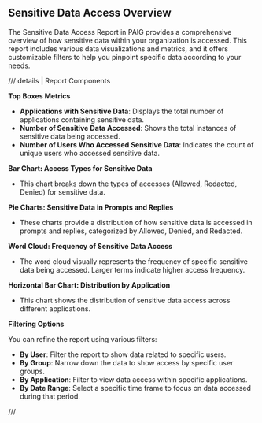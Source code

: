 ## Sensitive Data Access Overview


The Sensitive Data Access Report in PAIG provides a comprehensive overview of how sensitive data within your
organization is accessed. This report includes various data visualizations and metrics, and it offers customizable
filters to help you pinpoint specific data according to your needs.

/// details | Report Components


**Top Boxes Metrics**

- **Applications with Sensitive Data**: Displays the total number of applications containing sensitive data.
- **Number of Sensitive Data Accessed**: Shows the total instances of sensitive data being accessed.
- **Number of Users Who Accessed Sensitive Data**: Indicates the count of unique users who accessed sensitive data.

**Bar Chart: Access Types for Sensitive Data**

- This chart breaks down the types of accesses (Allowed, Redacted, Denied) for sensitive data.

**Pie Charts: Sensitive Data in Prompts and Replies**

- These charts provide a distribution of how sensitive data is accessed in prompts and replies, categorized by Allowed, Denied, and Redacted.

**Word Cloud: Frequency of Sensitive Data Access**

- The word cloud visually represents the frequency of specific sensitive data being accessed. Larger terms indicate higher access frequency.

**Horizontal Bar Chart: Distribution by Application**

- This chart shows the distribution of sensitive data access across different applications.

**Filtering Options**

You can refine the report using various filters:

- **By User**: Filter the report to show data related to specific users.
- **By Group**: Narrow down the data to show access by specific user groups.
- **By Application**: Filter to view data access within specific applications.
- **By Date Range**: Select a specific time frame to focus on data accessed during that period.

///